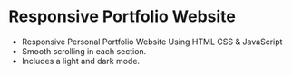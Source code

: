 # Responsive Portfolio Website

- Responsive Personal Portfolio Website Using HTML CSS & JavaScript
- Smooth scrolling in each section.
- Includes a light and dark mode.

